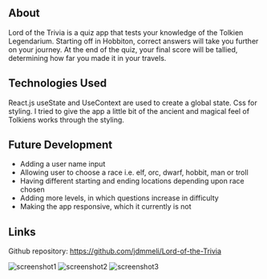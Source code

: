 ## About

Lord of the Trivia is a quiz app that tests your knowledge of the Tolkien Legendarium. Starting off in Hobbiton, correct answers will take you further on your journey. At the end of the quiz, your final score will be tallied, determining how far you made it in your travels.

## Technologies Used

React.js
useState and UseContext are used to create a global state.
Css for styling. I tried to give the app a little bit of the ancient and magical feel of Tolkiens works through the styling.

## Future Development

- Adding a user name input
- Allowing user to choose a race i.e. elf, orc, dwarf, hobbit, man or troll
- Having different starting and ending locations depending upon race chosen
- Adding more levels, in which questions increase in difficulty
- Making the app responsive, which it currently is not

## Links

Github repository: https://github.com/jdmmeli/Lord-of-the-Trivia

![screenshot1](https://user-images.githubusercontent.com/59904538/111398722-62774000-869a-11eb-9cd0-21e50ca871a9.PNG)
![screenshot2](https://user-images.githubusercontent.com/59904538/111398750-6e630200-869a-11eb-9e5f-65606760ae9b.PNG)
![screenshot3](https://user-images.githubusercontent.com/59904538/111398775-76bb3d00-869a-11eb-9ebd-6d46b3d12c9e.PNG)